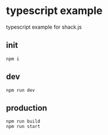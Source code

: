 # typescript example

typescript example for shack.js

## init

```
npm i
```

## dev

```
npm run dev
```


## production

```
npm run build
npm run start
```